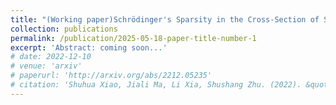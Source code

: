 ```yaml
---
title: "(Working paper)Schrödinger's Sparsity in the Cross-Section of Stock Returns"
collection: publications
permalink: /publication/2025-05-18-paper-title-number-1
excerpt: 'Abstract: coming soon...'
# date: 2022-12-10
# venue: 'arxiv'
# paperurl: 'http://arxiv.org/abs/2212.05235'
# citation: 'Shuhua Xiao, Jiali Ma, Li Xia, Shushang Zhu. (2022). &quot; Systemic Risk Bailout: A PGO Approach Based on Neural Network.&quot; <i>arxiv</i>. 2212.05235.'
---
```

<!-- Abstract: The bailout strategy is crucial to cushion the massive loss caused by systemic risk in the financial system. There is no closed-form formulation of the optimal bailout problem, making solving it difficult. In this paper, we regard the issue of the optimal bailout (capital injection) as a black-box optimization problem, where the black box is characterized as a fixed-point system that follows the E-N framework for measuring the systemic risk of the financial system. We propose the so-called ''Prediction-Gradient-Optimization'' (PGO) framework to solve it, where the ''Prediction'' means that the objective function without a closed-form is approximated and predicted by a neural network, the ''Gradient'' is calculated based on the former approximation, and the ''Optimization'' procedure is further implemented within a gradient projection algorithm to solve the problem. Comprehensive numerical simulations demonstrate that the proposed approach is promising for systemic risk management. -->

<!-- [Download paper here](http://arxiv.org/abs/2212.05235) -->

<!-- Recommended citation: Shuhua Xiao, Jiali Ma, Li Xia, Shushang Zhu. (2022). "Systemic Risk Bailout: A PGO Approach Based on Neural Network." <i>arxiv</i>. 2212.05235. -->
